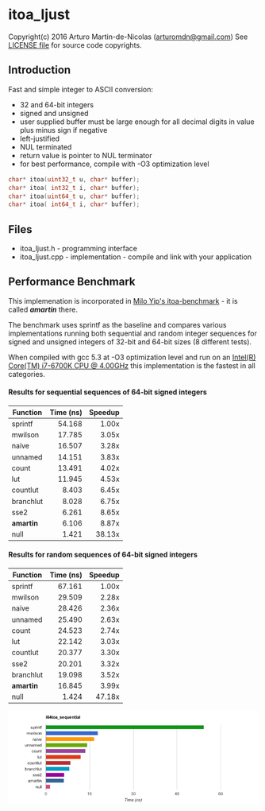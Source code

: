 # itoa_ljust

Copyright(c) 2016 Arturo Martin-de-Nicolas (arturomdn@gmail.com)
See [LICENSE file](LICENSE) for source code copyrights.

## Introduction

Fast and simple integer to ASCII conversion:
  * 32 and 64-bit integers
  * signed and unsigned
  * user supplied buffer must be large enough for all decimal digits in value plus minus sign if negative
  * left-justified
  * NUL terminated
  * return value is pointer to NUL terminator
  * for best performance, compile with -O3 optimization level

```c++
char* itoa(uint32_t u, char* buffer);
char* itoa( int32_t i, char* buffer);
char* itoa(uint64_t u, char* buffer);
char* itoa( int64_t i, char* buffer);
```

## Files
  * itoa_ljust.h   - programming interface
  * itoa_ljust.cpp - implementation - compile and link with your application

## Performance Benchmark

This implemenation is incorporated in [Milo Yip's itoa-benchmark](https://github.com/miloyip/itoa-benchmark) - it is called **_amartin_** there.

The benchmark uses sprintf as the baseline and compares various implementations running both sequential and random integer sequences for signed and unsigned integers of 32-bit and 64-bit sizes (8 different tests).

When compiled with gcc 5.3 at -O3 optimization level and run on an [Intel(R) Core(TM) i7-6700K CPU @ 4.00GHz](http://ark.intel.com/products/88195/Intel-Core-i7-6700K-Processor-8M-Cache-up-to-4_20-GHz) this implementation is the fastest in all categories.

#### Results for sequential sequences of 64-bit signed integers

|Function |Time (ns)|Speedup|
|---------|--------:|------:|
|sprintf  |   54.168|  1.00x|
|mwilson  |   17.785|  3.05x|
|naive    |   16.507|  3.28x|
|unnamed  |   14.151|  3.83x|
|count    |   13.491|  4.02x|
|lut      |   11.945|  4.53x|
|countlut |    8.403|  6.45x|
|branchlut|    8.028|  6.75x|
|sse2     |    6.261|  8.65x|
|**amartin**  |    6.106|  8.87x|
|null     |    1.421| 38.13x|

#### Results for random sequences of 64-bit signed integers

|Function |Time (ns)|Speedup|
|---------|--------:|------:|
|sprintf  |   67.161|  1.00x|
|mwilson  |   29.509|  2.28x|
|naive    |   28.426|  2.36x|
|unnamed  |   25.490|  2.63x|
|count    |   24.523|  2.74x|
|lut      |   22.142|  3.03x|
|countlut |   20.377|  3.30x|
|sse2     |   20.201|  3.32x|
|branchlut|   19.098|  3.52x|
|**amartin**  |   16.845|  3.99x|
|null     |    1.424| 47.18x|

![corei7-6700K@4.00_linux64_gcc5.3_i64toa_sequential_time](result/corei7-6700K@4.00_linux64_gcc5.3_i64toa_sequential_time.png)
